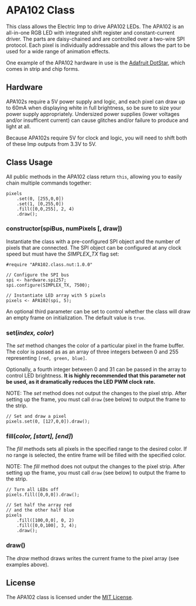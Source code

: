 # APA102 Class

This class allows the Electric Imp to drive APA102 LEDs. The APA102 is an all-in-one RGB LED with integrated shift register and constant-current driver. The parts are daisy-chained and are controlled over a two-wire SPI protocol. Each pixel is individually addressable and this allows the part to be used for a wide range of animation effects.

One example of the APA102 hardware in use is the [Adafruit DotStar](http://www.adafruit.com/categories/340), which comes in strip and chip forms.

## Hardware

APA102s require a 5V power supply and logic, and each pixel can draw up to 60mA when displaying white in full brightness, so be sure to size your power supply appropriately. Undersized power supplies (lower voltages and/or insufficent current) can cause glitches and/or failure to produce and light at all.

Because APA102s require 5V for clock and logic, you will need to shift both of these Imp outputs from 3.3V to 5V.

## Class Usage

All public methods in the APA102 class return `this`, allowing you to easily chain multiple commands together:

```squirrel
pixels
    .set(0, [255,0,0])
    .set(1, [0,255,0])
    .fill([0,0,255], 2, 4)
    .draw();
```

### constructor(spiBus, numPixels [, draw])

Instantiate the class with a pre-configured SPI object and the number of pixels that are connected. The SPI object can be configured at any clock speed but must have the *SIMPLEX_TX* flag set:

```squirrel
#require "APA102.class.nut:1.0.0"

// Configure the SPI bus
spi <- hardware.spi257;
spi.configure(SIMPLEX_TX, 7500);

// Instantiate LED array with 5 pixels
pixels <- APA102(spi, 5);
```

An optional third parameter can be set to control whether the class will draw an empty frame on initialization. The default value is `true`.

### set(*index, color*)

The *set* method changes the color of a particular pixel in the frame buffer. The color is passed as as an array of three integers between 0 and 255 representing `[red, green, blue]`.

Optionally, a fourth integer between 0 and 31 can be passed in the array to control LED brightness.  **It is highly recommended that this parameter not be used, as it dramatically reduces the LED PWM clock rate.**

NOTE: The *set* method does not output the changes to the pixel strip. After setting up the frame, you must call `draw` (see below) to output the frame to the strip.

```squirrel
// Set and draw a pixel
pixels.set(0, [127,0,0]).draw();
```

### fill(*color, [start], [end]*)

The *fill* methods sets all pixels in the specified range to the desired color. If no range is selected, the entire frame will be filled with the specified color.

NOTE: The *fill* method does not output the changes to the pixel strip. After setting up the frame, you must call `draw` (see below) to output the frame to the strip.

```squirrel
// Turn all LEDs off
pixels.fill([0,0,0]).draw();
```

```squirrel
// Set half the array red
// and the other half blue
pixels
    .fill([100,0,0], 0, 2)
    .fill([0,0,100], 3, 4);
    .draw();
```

### draw()

The *draw* method draws writes the current frame to the pixel array (see examples above).

## License

The APA102 class is licensed under the [MIT License](./LICENSE).
